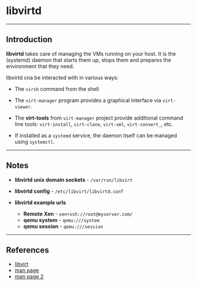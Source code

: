 # libvirtd

---

## Introduction

__libvirtd__ takes care of managing the VMs running on your host. It is the (systemd) daemon that starts them up, stops them and prepares the environment that they need. 

libvirtd cna be interacted with in various ways: 

* The `virsh` command from the shell

* The `virt-manager` program provides a graphical interface via `virt-viewer`. 

* The __virt-tools__ from `virt-manager` project provide additional command line tools: `virt-install`, `virt-clone`, `virt-xml`, `virt-convert_`, etc.

* If installed as a `systemd` service, the daemon itself can be managed using `systemctl`.

---

## Notes

* __libvirtd unix domain sockets__ - `/var/run/libvirt`

* __libvirtd config__ - `/etc/libvirt/libvirtd.conf`

* __libvirtd example urls__
    * __Remote Xen__ - `xen+ssh://root@myserver.com/`
    * __qemu system__ - `qemu:///system`
    * __qemu session__ - `qemu:///session`



---

## References

* [libvirt](https://libvirt.org/)
* [man page](https://www.systutorials.com/docs/linux/man/8-libvirtd/)
* [man page 2](https://linux.die.net/man/8/libvirtd)
